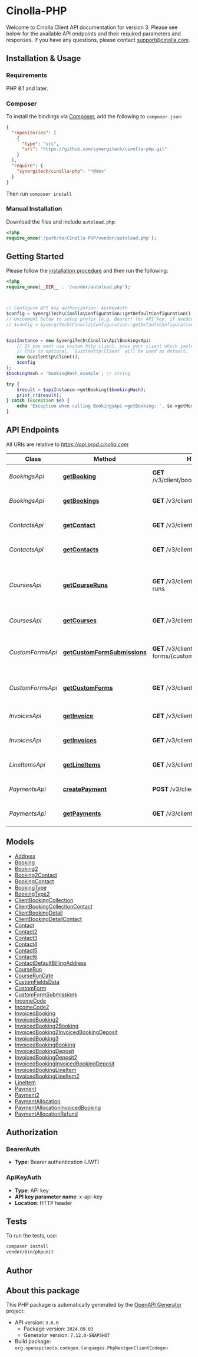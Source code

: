 # Cinolla-PHP

Welcome to Cinolla Client API documentation for version 3. Please see below for the available API endpoints and their required parameters and responses.
If you have any questions, please contact [support@cinolla.com](mailto:support@cinolla.com).


## Installation & Usage

### Requirements

PHP 8.1 and later.

### Composer

To install the bindings via [Composer](https://getcomposer.org/), add the following to `composer.json`:

```json
{
  "repositories": [
    {
      "type": "vcs",
      "url": "https://github.com/synergitech/cinolla-php.git"
    }
  ],
  "require": {
    "synergitech/cinolla-php": "*@dev"
  }
}
```

Then run `composer install`

### Manual Installation

Download the files and include `autoload.php`:

```php
<?php
require_once('/path/to/Cinolla-PHP/vendor/autoload.php');
```

## Getting Started

Please follow the [installation procedure](#installation--usage) and then run the following:

```php
<?php
require_once(__DIR__ . '/vendor/autoload.php');



// Configure API key authorization: ApiKeyAuth
$config = SynergiTech\Cinolla\Configuration::getDefaultConfiguration()->setApiKey('x-api-key', 'YOUR_API_KEY');
// Uncomment below to setup prefix (e.g. Bearer) for API key, if needed
// $config = SynergiTech\Cinolla\Configuration::getDefaultConfiguration()->setApiKeyPrefix('x-api-key', 'Bearer');


$apiInstance = new SynergiTech\Cinolla\Api\BookingsApi(
    // If you want use custom http client, pass your client which implements `GuzzleHttp\ClientInterface`.
    // This is optional, `GuzzleHttp\Client` will be used as default.
    new GuzzleHttp\Client(),
    $config
);
$bookingHash = 'bookingHash_example'; // string

try {
    $result = $apiInstance->getBooking($bookingHash);
    print_r($result);
} catch (Exception $e) {
    echo 'Exception when calling BookingsApi->getBooking: ', $e->getMessage(), PHP_EOL;
}

```

## API Endpoints

All URIs are relative to *https://api.prod.cinolla.com*

Class | Method | HTTP request | Description
------------ | ------------- | ------------- | -------------
*BookingsApi* | [**getBooking**](docs/Api/BookingsApi.md#getbooking) | **GET** /v3/client/bookings/{bookingHash} | Get detail for a single Booking
*BookingsApi* | [**getBookings**](docs/Api/BookingsApi.md#getbookings) | **GET** /v3/client/bookings | Get a collection of Bookings
*ContactsApi* | [**getContact**](docs/Api/ContactsApi.md#getcontact) | **GET** /v3/client/contacts/{contactHash} | Get detail for a single Contact
*ContactsApi* | [**getContacts**](docs/Api/ContactsApi.md#getcontacts) | **GET** /v3/client/contacts | Returns a collection of Contacts
*CoursesApi* | [**getCourseRuns**](docs/Api/CoursesApi.md#getcourseruns) | **GET** /v3/client/courses/{id}/course-runs | Returns a collection of Course Runs for a given course
*CoursesApi* | [**getCourses**](docs/Api/CoursesApi.md#getcourses) | **GET** /v3/client/courses | Returns a collection of Courses
*CustomFormsApi* | [**getCustomFormSubmissions**](docs/Api/CustomFormsApi.md#getcustomformsubmissions) | **GET** /v3/client/custom-forms/{customFormHash}/submissions | Get a collection of Custom Form Submissions
*CustomFormsApi* | [**getCustomForms**](docs/Api/CustomFormsApi.md#getcustomforms) | **GET** /v3/client/custom-forms | Get a collection of Custom Forms
*InvoicesApi* | [**getInvoice**](docs/Api/InvoicesApi.md#getinvoice) | **GET** /v3/client/invoices/{id} | Get detail for a single Invoice
*InvoicesApi* | [**getInvoices**](docs/Api/InvoicesApi.md#getinvoices) | **GET** /v3/client/invoices | Get a collection of Invoices
*LineItemsApi* | [**getLineItems**](docs/Api/LineItemsApi.md#getlineitems) | **GET** /v3/client/lineitems | Returns a collection of Line Items.
*PaymentsApi* | [**createPayment**](docs/Api/PaymentsApi.md#createpayment) | **POST** /v3/client/payments | Create a new Payment.
*PaymentsApi* | [**getPayments**](docs/Api/PaymentsApi.md#getpayments) | **GET** /v3/client/payments | Fetch a collection of Payments.

## Models

- [Address](docs/Model/Address.md)
- [Booking](docs/Model/Booking.md)
- [Booking2](docs/Model/Booking2.md)
- [Booking2Contact](docs/Model/Booking2Contact.md)
- [BookingContact](docs/Model/BookingContact.md)
- [BookingType](docs/Model/BookingType.md)
- [BookingType2](docs/Model/BookingType2.md)
- [ClientBookingCollection](docs/Model/ClientBookingCollection.md)
- [ClientBookingCollectionContact](docs/Model/ClientBookingCollectionContact.md)
- [ClientBookingDetail](docs/Model/ClientBookingDetail.md)
- [ClientBookingDetailContact](docs/Model/ClientBookingDetailContact.md)
- [Contact](docs/Model/Contact.md)
- [Contact2](docs/Model/Contact2.md)
- [Contact3](docs/Model/Contact3.md)
- [Contact4](docs/Model/Contact4.md)
- [Contact5](docs/Model/Contact5.md)
- [Contact6](docs/Model/Contact6.md)
- [ContactDefaultBillingAddress](docs/Model/ContactDefaultBillingAddress.md)
- [CourseRun](docs/Model/CourseRun.md)
- [CourseRunDate](docs/Model/CourseRunDate.md)
- [CustomFieldsData](docs/Model/CustomFieldsData.md)
- [CustomForm](docs/Model/CustomForm.md)
- [CustomFormSubmissions](docs/Model/CustomFormSubmissions.md)
- [IncomeCode](docs/Model/IncomeCode.md)
- [IncomeCode2](docs/Model/IncomeCode2.md)
- [InvoicedBooking](docs/Model/InvoicedBooking.md)
- [InvoicedBooking2](docs/Model/InvoicedBooking2.md)
- [InvoicedBooking2Booking](docs/Model/InvoicedBooking2Booking.md)
- [InvoicedBooking2InvoicedBookingDeposit](docs/Model/InvoicedBooking2InvoicedBookingDeposit.md)
- [InvoicedBooking3](docs/Model/InvoicedBooking3.md)
- [InvoicedBookingBooking](docs/Model/InvoicedBookingBooking.md)
- [InvoicedBookingDeposit](docs/Model/InvoicedBookingDeposit.md)
- [InvoicedBookingDeposit2](docs/Model/InvoicedBookingDeposit2.md)
- [InvoicedBookingInvoicedBookingDeposit](docs/Model/InvoicedBookingInvoicedBookingDeposit.md)
- [InvoicedBookingLineItem](docs/Model/InvoicedBookingLineItem.md)
- [InvoicedBookingLineItem2](docs/Model/InvoicedBookingLineItem2.md)
- [LineItem](docs/Model/LineItem.md)
- [Payment](docs/Model/Payment.md)
- [Payment2](docs/Model/Payment2.md)
- [PaymentAllocation](docs/Model/PaymentAllocation.md)
- [PaymentAllocationInvoicedBooking](docs/Model/PaymentAllocationInvoicedBooking.md)
- [PaymentAllocationRefund](docs/Model/PaymentAllocationRefund.md)

## Authorization

### BearerAuth

- **Type**: Bearer authentication (JWT)


### ApiKeyAuth

- **Type**: API key
- **API key parameter name**: x-api-key
- **Location**: HTTP header


## Tests

To run the tests, use:

```bash
composer install
vendor/bin/phpunit
```

## Author



## About this package

This PHP package is automatically generated by the [OpenAPI Generator](https://openapi-generator.tech) project:

- API version: `3.0.0`
    - Package version: `2024.09.03`
    - Generator version: `7.12.0-SNAPSHOT`
- Build package: `org.openapitools.codegen.languages.PhpNextgenClientCodegen`

